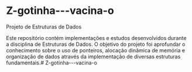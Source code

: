 # Z-gotinha---vacina-o

Projeto de Estruturas de Dados

Este repositório contém implementações e estudos 
desenvolvidos durante a disciplina de Estruturas de Dados. O objetivo do
 projeto foi aprofundar o conhecimento sobre o uso de ponteiros, 
alocação dinâmica de memória e organização de dados através da 
implementação de diversas estruturas fundamentais.# Z-gotinha---vacina-o
